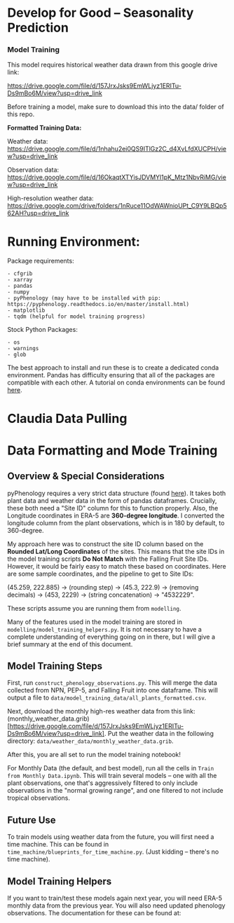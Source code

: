 # Develop for Good – Seasonality Prediction

### Model Training

This model requires historical weather data drawn from this google drive link:

https://drive.google.com/file/d/157JrxJsks9EmWLjyz1ERITu-Ds9mBo6M/view?usp=drive_link

Before training a model, make sure to download this into the data/ folder of this repo.

**Formatted Training Data:**
 
Weather data: https://drive.google.com/file/d/1nhahu2ei0QS9ITlGz2C_d4XvLfdXUCPH/view?usp=drive_link

Observation data: https://drive.google.com/file/d/16OkaqtXTYisJDVMYl1pK_Mtz1NbvRiMG/view?usp=drive_link

High-resolution weather data: https://drive.google.com/drive/folders/1nRuce11OdWAWnioUPt_C9Y9LBQp562AH?usp=drive_link

# Running Environment:
Package requirements:
```
- cfgrib
- xarray
- pandas
- numpy
- pyPhenology (may have to be installed with pip: https://pyphenology.readthedocs.io/en/master/install.html)
- matplotlib
- tqdm (helpful for model training progress)
```

Stock Python Packages:
```
- os
- warnings
- glob
```

The best approach to install and run these is to create a dedicated conda environment. Pandas has difficulty ensuring that all of the packages are compatible with each other. A tutorial on conda environments can be found [here](https://conda.io/projects/conda/en/latest/user-guide/tasks/manage-environments.html#).

# Claudia Data Pulling

# Data Formatting and Mode Training

## Overview & Special Considerations
pyPhenology requires a very strict data structure (found [here](https://pyphenology.readthedocs.io/en/master/data_structures.html)). It takes both plant data and weather data in the form of pandas dataframes. 
Crucially, these both need a "Site ID" column for this to function properly. 
Also, the Longitude coordinates in ERA-5 are **360-degree longitude**. I converted the longitude column from the plant observations, which is in 180 by default, to 360-degree. 

My approach here was to construct the site ID column based on the **Rounded Lat/Long Coordinates** of the sites. 
This means that the site IDs in the model training scripts **Do Not Match** with the Falling Fruit Site IDs. However, it would be fairly easy to match these based on coordinates. 
Here are some sample coordinates, and the pipeline to get to Site IDs:

(45.259, 222.885) -> (rounding step) -> (45.3, 222.9) -> (removing decimals) -> (453, 2229) -> (string concatenation) -> "4532229". 

These scripts assume you are running them from `modelling`. 

Many of the features used in the model training are stored in `modelling/model_training_helpers.py`. It is not necessary to have a complete understanding of everything going on in there, but I will give a brief summary at the end of this document. 

## Model Training Steps

First, run `construct_phenology_observations.py`. This will merge the data collected from NPN, PEP-5, and Falling Fruit into one dataframe. 
This will output a file to `data/model_training_data/all_plants_formatted.csv`. 

Next, download the monthly high-res weather data from this link: (monthly_weather_data.grib)[https://drive.google.com/file/d/157JrxJsks9EmWLjyz1ERITu-Ds9mBo6M/view?usp=drive_link]. 
Put the weather data in the following directory: `data/weather_data/monthly_weather_data.grib`. 

After this, you are all set to run the model training notebook!

For Monthly Data (the default, and best model), run all the cells in `Train from Monthly Data.ipynb`. 
This will train several models – one with all the plant observations, one that's aggressively filtered to only include observations in the "normal growing range", and one filtered to not include tropical observations. 

## Future Use

To train models using weather data from the future, you will first need a time machine. This can be found in `time_machine/blueprints_for_time_machine.py`. 
(Just kidding – there's no time machine).  


## Model Training Helpers

If you want to train/test these models again next year, you will need ERA-5 monthly data from the previous year. You will also need updated phenology observations. 
The documentation for these can be found at:


